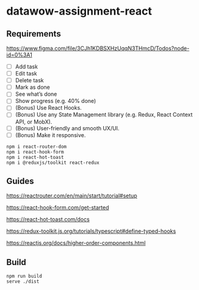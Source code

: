 # datawow-assignment-react

## Requirements

https://www.figma.com/file/3CJh1KDBSXHzUqqN3THmcD/Todos?node-id=0%3A1

- [ ] Add task
- [ ] Edit task
- [ ] Delete task
- [ ] Mark as done
- [ ] See what’s done
- [ ] Show progress (e.g. 40% done)
- [ ] (Bonus) Use React Hooks.
- [ ] (Bonus) Use any State Management library (e.g. Redux, React Context API, or MobX).
- [ ] (Bonus) User-friendly and smooth UX/UI.
- [ ] (Bonus) Make it responsive.

```shell
npm i react-router-dom
npm i react-hook-form
npm i react-hot-toast
npm i @reduxjs/toolkit react-redux
```

## Guides

https://reactrouter.com/en/main/start/tutorial#setup

https://react-hook-form.com/get-started

https://react-hot-toast.com/docs

https://redux-toolkit.js.org/tutorials/typescript#define-typed-hooks

https://reactjs.org/docs/higher-order-components.html

## Build

```shell
npm run build
serve ./dist
```
